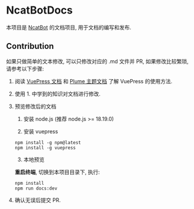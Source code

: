# NcatBotDocs

本项目是 [NcatBot](https://github.com/liyihao1110/ncatbot) 的文档项目, 用于文档的编写和发布.

## Contribution

如果只做简单的文本修改, 可以只修改对应的 .md 文件并 PR, 如果修改比较繁琐, 请参考以下步骤:

1. 阅读 [VuePress 文档](https://v2.vuepress.vuejs.org/zh/) 和 [Plume 主题文档](https://theme-plume.vuejs.press/) 了解 VuePress 的使用方法.

2. 使用 1. 中学到的知识对文档进行修改.

3. 预览修改后的文档
   
    1. 安装 node.js (推荐 node.js >= 18.19.0)

    2. 安装 vuepress

    ```
    npm install -g npm@latest
    npm install -g vuepress
    ```

    3. 本地预览
    
    **重启终端**, 切换到本项目目录下, 执行:
    ```
    npm install
    npm run docs:dev
    ```

4. 确认无误后提交 PR.

